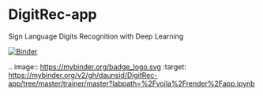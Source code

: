 # DigitRec-app
Sign Language Digits Recognition with Deep Learning


[![Binder](https://mybinder.org/badge_logo.svg)](https://mybinder.org/v2/gh/daunsid/DigitRec-app/tree/master/trainer/master?labpath=%2Fvoila%2Frender%2Fapp.ipynb)


.. image:: https://mybinder.org/badge_logo.svg
 :target: https://mybinder.org/v2/gh/daunsid/DigitRec-app/tree/master/trainer/master?labpath=%2Fvoila%2Frender%2Fapp.ipynb
